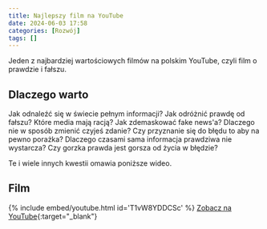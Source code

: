 ```yaml
---
title: Najlepszy film na YouTube
date: 2024-06-03 17:58
categories: [Rozwój]
tags: []
---
```


Jeden z najbardziej wartościowych filmów na polskim YouTube, czyli film o prawdzie i fałszu.

## Dlaczego warto

Jak odnaleźć się w świecie pełnym informacji?
Jak odróżnić prawdę od fałszu?
Które media mają racją?
Jak zdemaskować fake news'a?
Dlaczego nie w sposób zmienić czyjeś zdanie?
Czy przyznanie się do błędu to aby na pewno porażka?
Dlaczego czasami sama informacja prawdziwa nie wystarcza?
Czy gorzka prawda jest gorsza od życia w błędzie?

Te i wiele innych kwestii omawia poniższe wideo.

## Film
{% include embed/youtube.html id='T1vW8YDDCSc' %}
[Zobacz na YouTube](https://www.youtube.com/watch?v=T1vW8YDDCSc){:target="_blank"}
